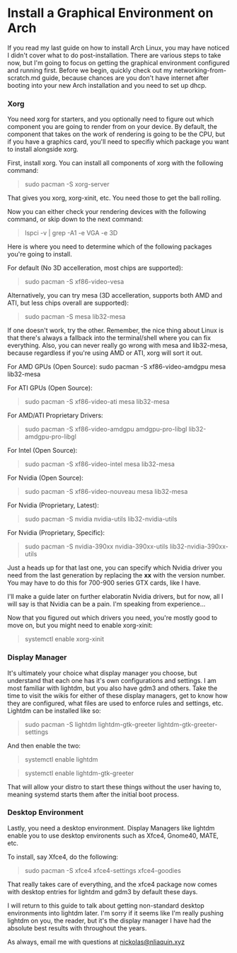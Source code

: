 # Install a Graphical Environment on Arch

If you read my last guide on how to install Arch Linux, you may have noticed I didn't cover what to do post-installation. There are various steps to take now, but I'm going to focus on getting the graphical environment configured and running first. Before we begin, quickly check out my networking-from-scratch.md guide, because chances are you don't have internet after booting into your new Arch installation and you need to set up dhcp.

### Xorg
You need xorg for starters, and you optionally need to figure out which component you are going to render from on your device. By default, the component that takes on the work of rendering is going to be the CPU, but if you have a graphics card, you'll need to specifiy which package you want to install alongside xorg.

First, install xorg. You can install all components of xorg with the following command:
> sudo pacman -S xorg-server

That gives you xorg, xorg-xinit, etc. You need those to get the ball rolling.

Now you can either check your rendering devices with the following command, or skip down to the next command:
> lspci -v | grep -A1 -e VGA -e 3D

Here is where you need to determine which of the following packages you're going to install.

For default (No 3D accelleration, most chips are supported):
> sudo pacman -S xf86-video-vesa

Alternatively, you can try mesa (3D accelleration, supports both AMD and ATI, but less chips overall are supported):
> sudo pacman -S mesa lib32-mesa

If one doesn't work, try the other. Remember, the nice thing about Linux is that there's always a fallback into the terminal/shell where you can fix everything. Also, you can never really go wrong with mesa and lib32-mesa, because regardless if you're using AMD or ATI, xorg will sort it out.

For AMD GPUs (Open Source):
sudo pacman -S xf86-video-amdgpu mesa lib32-mesa

For ATI GPUs (Open Source):
> sudo pacman -S xf86-video-ati mesa lib32-mesa

For AMD/ATI Proprietary Drivers:
> sudo pacman -S xf86-video-amdgpu amdgpu-pro-libgl lib32-amdgpu-pro-libgl

For Intel (Open Source):
> sudo pacman -S xf86-video-intel mesa lib32-mesa

For Nvidia (Open Source):
> sudo pacman -S xf86-video-nouveau mesa lib32-mesa

For Nvidia (Proprietary, Latest):
> sudo pacman -S nvidia nvidia-utils lib32-nvidia-utils

For Nvidia (Proprietary, Specific):
> sudo pacman -S nvidia-390xx nvidia-390xx-utils lib32-nvidia-390xx-utils

Just a heads up for that last one, you can specify which Nvidia driver you need from the last generation by replacing the **xx** with the version number. You may have to do this for 700-900 series GTX cards, like I have.

I'll make a guide later on further elaboratin Nvidia drivers, but for now, all I will say is that Nvidia can be a pain. I'm speaking from experience...


Now that you figured out which drivers you need, you're mostly good to move on, but you might need to enable xorg-xinit:
> systemctl enable xorg-xinit

### Display Manager
It's ultimately your choice what display manager you choose, but understand that each one has it's own configurations and settings. I am most familiar with lightdm, but you also have gdm3 and others. Take the time to visit the wikis for either of these display managers, get to know how they are configured, what files are used to enforce rules and settings, etc. Lightdm can be installed like so:
> sudo pacman -S lightdm lightdm-gtk-greeter lightdm-gtk-greeter-settings

And then enable the two:
> systemctl enable lightdm

> systemctl enable lightdm-gtk-greeter

That will allow your distro to start these things without the user having to, meaning systemd starts them after the initial boot process.

### Desktop Environment
Lastly, you need a desktop environment. Display Managers like lightdm enable you to use desktop environents such as Xfce4, Gnome40, MATE, etc.

To install, say Xfce4, do the following:
> sudo pacman -S xfce4 xfce4-settings xfce4-goodies

That really takes care of everything, and the xfce4 package now comes with desktop entries for lightdm and gdm3 by default these days.

I will return to this guide to talk about getting non-standard desktop environments into lightdm later. I'm sorry if it seems like I'm really pushing lightdm on you, the reader, but it's the display manager I have had the absolute best results with throughout the years.

As always, email me with questions at nickolas@nliaquin.xyz
